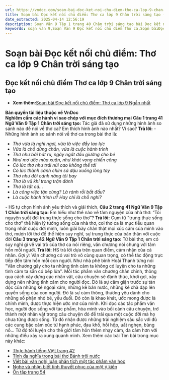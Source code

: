 ```yaml
---
url: https://vndoc.com/soan-bai-doc-ket-noi-chu-diem-tho-ca-lop-9-chan-troi-sang-tao-319104
title: Soạn bài Đọc kết nối chủ điểm: Thơ ca lớp 9 Chân trời sáng tạo - VnDoc.com
date_extracted: 2025-04-14 12:56:19
description: Soạn Văn 9 Tập 1 trang 40 Chân trời sáng tạo bài Đọc kết nối chủ điểm Thơ ca gồm phần trả lời chi tiết, đầy đủ, bám sát các câu hỏi, yêu cầu trong SGK (chỉ có trên VnDoc). Mời các bạn tham khảo.
keywords: soạn văn 9,Soạn Văn 9 Đọc kết nối chủ điểm Thơ ca,Soạn bàiĐọc kết nối chủ điểm Thơ ca Chi tiết,soạn văn 9 Tập 1 trang 40 Chân trời sáng tạo,Đọc kết nối chủ điểm Thơ cag lớp 9 Chân trời sáng tạo,Đọc kết nối chủ điểm Thơ ca trang 40 lớp 9,văn 9,ngữ văn 9,soạn văn 9 chân trời sáng tạo,soạn văn 9 tập 1,giải văn 9,soạn ngữ văn 9,giải ngữ văn 9,giải sgk ngữ văn 9
---
```


# Soạn bài Đọc kết nối chủ điểm: Thơ ca lớp 9 Chân trời sáng tạo
## **Đọc kết nối chủ điểm Thơ ca lớp 9 Chân trời sáng tạo**
  * **Xem thêm:**[Soạn bài Đọc kết nối chủ điểm: Thơ ca lớp 9 Ngắn nhất](<https://vndoc.com/soan-bai-doc-ket-noi-chu-diem-tho-ca-lop-9-ngan-nhat-320109>)

**Bản quyền tài liệu thuộc về VnDoc**  
**Nghiêm cấm các hành vi sao chép với mục đích thương mại**
**Câu 1 trang 41 Ngữ Văn 9 Tập 1 Chân trời sáng tạo:** Tác giả đã sử dụng những hình ảnh so sánh nào để nói về thơ ca? Em thích hình ảnh nào nhất? Vì sao?
**Trả lời:**
\- Những hình ảnh so sánh nói về thơ ca trong bài thơ là:
  * _Thơ vừa là nghỉ ngơi, vừa là việc đầy lao lực_
  *  _Vừa là chỗ dừng chân, vừa là cuộc hành trình_
  *  _Thơ như bài hát ru, ngây ngất đầu giường cho bé_
  *  _Như mơ ước mùa xuân, như khát vọng chiến công_
  *  _Có lúc thơ như trái núi cao không thể tới_
  *  _Có lúc thành cánh chim sà đậu xuống lòng tay_
  *  _Thơ như đôi cánh nâng tôi bay_
  *  _Thơ là vũ khí trong trận đánh_
  *  _Thơ là tất cả..._
  * _Là công việc tận cùng? Là rảnh rỗi bắt đầu?_
  * _Là cuộc hành trình ư? Hay chỉ là chỗ nghỉ?_

\- HS tự chọn hình ảnh yêu thích và giải thích.
**Câu 2 trang 41 Ngữ Văn 9 Tập 1 Chân trời sáng tạo:** Em hiểu như thế nào về tâm nguyện của nhà thơ: “Tôi nguyện suốt đời trung thực sống cho thơ”?
**Trả lời:**
Cụm từ "trung thực sống cho thơ" thể hiện lý tưởng sống của nhà thơ, coi thơ ca là mục tiêu quan trọng nhất cuộc đời mình, luôn giãi bày chân thật mọi xúc cảm của mình vào thơ, mượn lời thơ để thể hiện suy nghĩ, sự trung thực của bản thân với cuộc đời
**Câu 3 trang 42 Ngữ Văn 9 Tập 1 Chân trời sáng tạo:** Từ bài thơ, em có suy nghĩ gì về vai trò của thơ ca nói riêng, văn chương nói chung với tâm hồn mỗi người.
**Trả lời:**
HS trả lời dựa trên quan điểm, cảm nhận của cá nhân.
_Gợi ý:_
Văn chương có vai trò vô cùng quan trọng, có thể tác động trực tiếp đến tâm hồn mỗi con người. Như nhà phê bình Hoài Thanh từng nói "Văn chương gây cho ta những tình cảm ta không có luyện cho ta những tình cảm ta sẵn có bếp lửa". Mỗi tác phẩm văn chương chân chính, thông qua cách xây dựng các nhân vật, câu chuyện sẽ đánh thức, khơi gợi, xây dựng nên những tình cảm cho người đọc. Đó là sự căm giận trước sự tàn độc của những kẻ ngoại xâm, những kẻ bán nước, những kẻ chà đạp lên quyền sống của con người. Đó là sự cảm thông, thương yêu dành cho những số phận nhỏ bé, yếu đuối. Đó còn là khao khát, ước mong được là chính mình, được thực hiện ước mơ của mình. Khi đọc các tác phẩm văn học, người đọc sống với tác phẩm, hòa mình vào bối cảnh câu chuyện, trở thành một nhân vật trong câu chuyện đó để trải qua một cuộc đời mà họ chưa từng được sống. Từ đó nhận được những trải nghiệm sâu sắc với đủ các cung bậc cảm xúc từ hạnh phúc, đau khổ, hồi hộp, uất nghẹn, bùng nổ... Từ đó tôi luyện cho thế giới tâm hồn thêm nhạy cảm, đa cảm hơn với những điều xảy ra xung quanh mình.
Xem thêm các bài Tìm bài trong mục này khác:
  * [Thực hành tiếng Việt trang 42](</soan-bai-thuc-hanh-tieng-viet-trang-42-lop-9-tap-1-chan-troi-sang-tao-319106>)
  * [Tính đa nghĩa trong bài thơ Bánh trôi nước](</soan-bai-tinh-da-nghia-trong-bai-tho-banh-troi-nuoc-lop-9-chan-troi-sang-tao-319108>)
  * [Viết bài văn nghị luận phân tích một tác phẩm văn học](</soan-bai-viet-bai-van-nghi-luan-phan-tich-mot-tac-pham-van-hoc-lop-9-chan-troi-sang-tao-319112>)
  * [Nghe và nhận biết tính thuyết phục của một ý kiến](</soan-bai-nghe-va-nhan-biet-tinh-thuyet-phuc-cua-mot-y-kien-lop-9-chan-troi-sang-tao-319113>)
  * [Ôn tập trang 54](</soan-bai-on-tap-trang-54-lop-9-tap-1-chan-troi-sang-tao-319117>)

